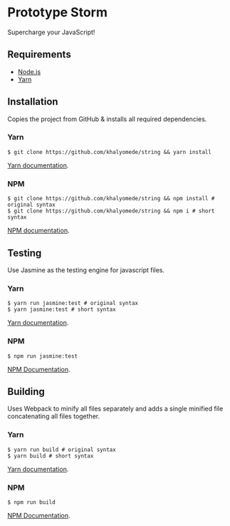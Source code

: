 # Prototype Storm
Supercharge your JavaScript!
## Requirements
- [Node.js](https://nodejs.org/en/)
- [Yarn](https://yarnpkg.com/en/)

## Installation
Copies the project from GitHub & installs all required dependencies.
### Yarn
```shell
$ git clone https://github.com/khalyomede/string && yarn install
```
[Yarn documentation](https://yarnpkg.com/en/docs/cli/install).
### NPM
```shell
$ git clone https://github.com/khalyomede/string && npm install # original syntax
$ git clone https://github.com/khalyomede/string && npm i # short syntax
```
[NPM documentation](https://docs.npmjs.com/cli/install).
## Testing
Use Jasmine as the testing engine for javascript files.
### Yarn
```shell
$ yarn run jasmine:test # original syntax
$ yarn jasmine:test # short syntax
```
[Yarn documentation](https://yarnpkg.com/lang/en/docs/cli/run/).
### NPM
```shell
$ npm run jasmine:test
```
[NPM Documentation](https://docs.npmjs.com/cli/run-script).
## Building
Uses Webpack to minify all files separately and adds a single minified file concatenating all files together.
### Yarn
```shell
$ yarn run build # original syntax
$ yarn build # short syntax
```
[Yarn documentation](https://yarnpkg.com/lang/en/docs/cli/run/).
### NPM
```shell
$ npm run build
```
[NPM Documentation](https://docs.npmjs.com/cli/run-script).
